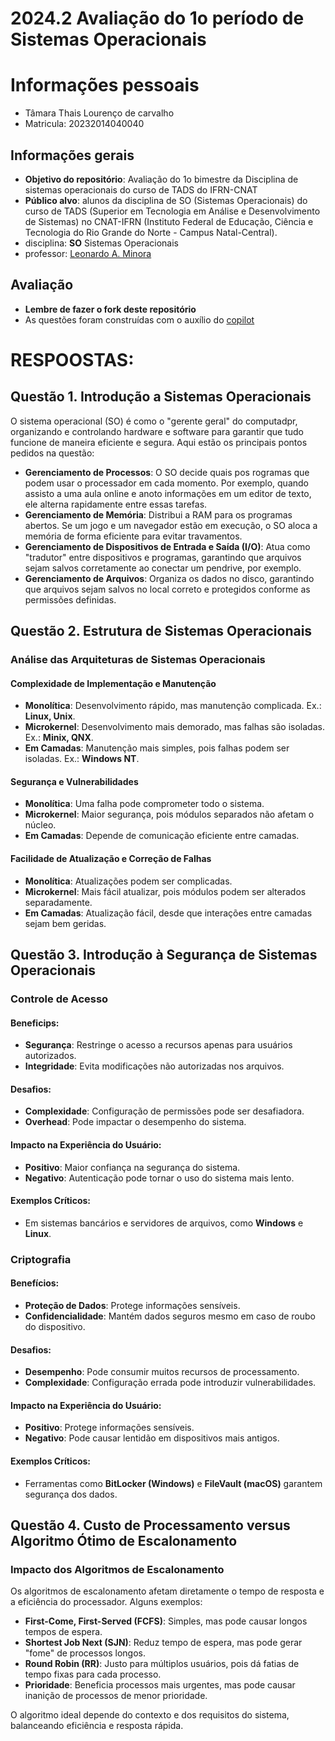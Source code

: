 # 2024.2 Avaliação do 1o período de Sistemas Operacionais

# Informações pessoais
- Tâmara Thais Lourenço de carvalho
- Matricula: 20232014040040

## Informações gerais
- **Objetivo do repositório**: Avaliação do 1o bimestre da Disciplina de sistemas operacionais do curso de TADS do IFRN-CNAT
- **Público alvo**: alunos da disciplina de SO (Sistemas Operacionais) do curso de TADS (Superior em Tecnologia em Análise e Desenvolvimento de Sistemas) no CNAT-IFRN (Instituto Federal de Educação, Ciência e Tecnologia do Rio Grande do Norte - Campus Natal-Central).
- disciplina: **SO** Sistemas Operacionais
- professor: [Leonardo A. Minora](https://github.com/leonardo-minora)

## Avaliação
- **Lembre de fazer o fork deste repositório**
- As questões foram construídas com o auxílio do [copilot](https://copilot.microsoft.com/)


# RESPOOSTAS:

## Questão 1. Introdução a Sistemas Operacionais

O sistema operacional (SO) é como o "gerente geral" do computadpr, organizando e controlando hardware e software para garantir que tudo funcione de maneira eficiente e segura. Aqui estão os principais pontos pedidos na questão:

- **Gerenciamento de Processos**: O SO decide quais pos rogramas que podem usar o processador em cada momento. Por exemplo, quando assisto a uma aula online e anoto informações em um editor de texto, ele alterna rapidamente entre essas tarefas.
- **Gerenciamento de Memória**: Distribui a RAM para os programas abertos. Se um jogo e um navegador estão em execução, o SO aloca a memória de forma eficiente para evitar travamentos.
- **Gerenciamento de Dispositivos de Entrada e Saída (I/O)**: Atua como "tradutor" entre dispositivos e programas, garantindo que arquivos sejam salvos corretamente ao conectar um pendrive, por exemplo.
- **Gerenciamento de Arquivos**: Organiza os dados no disco, garantindo que arquivos sejam salvos no local correto e protegidos conforme as permissões definidas.

## Questão 2. Estrutura de Sistemas Operacionais

### **Análise das Arquiteturas de Sistemas Operacionais**

#### **Complexidade de Implementação e Manutenção**
- **Monolítica**: Desenvolvimento rápido, mas manutenção complicada. Ex.: **Linux, Unix**.
- **Microkernel**: Desenvolvimento mais demorado, mas falhas são isoladas. Ex.: **Minix, QNX**.
- **Em Camadas**: Manutenção mais simples, pois falhas podem ser isoladas. Ex.: **Windows NT**.

#### **Segurança e Vulnerabilidades**
- **Monolítica**: Uma falha pode comprometer todo o sistema.
- **Microkernel**: Maior segurança, pois módulos separados não afetam o núcleo.
- **Em Camadas**: Depende de comunicação eficiente entre camadas.

#### **Facilidade de Atualização e Correção de Falhas**
- **Monolítica**: Atualizações podem ser complicadas.
- **Microkernel**: Mais fácil atualizar, pois módulos podem ser alterados separadamente.
- **Em Camadas**: Atualização fácil, desde que interações entre camadas sejam bem geridas.

## Questão 3. Introdução à Segurança de Sistemas Operacionais

### **Controle de Acesso**

#### Beneficips:
- **Segurança**: Restringe o acesso a recursos apenas para usuários autorizados.
- **Integridade**: Evita modificações não autorizadas nos arquivos.

#### Desafios:
- **Complexidade**: Configuração de permissões pode ser desafiadora.
- **Overhead**: Pode impactar o desempenho do sistema.

#### Impacto na Experiência do Usuário:
- **Positivo**: Maior confiança na segurança do sistema.
- **Negativo**: Autenticação pode tornar o uso do sistema mais lento.

#### Exemplos Críticos:
- Em sistemas bancários e servidores de arquivos, como **Windows** e **Linux**.

### **Criptografia**

#### Benefícios:
- **Proteção de Dados**: Protege informações sensíveis.
- **Confidencialidade**: Mantém dados seguros mesmo em caso de roubo do dispositivo.

#### Desafios:
- **Desempenho**: Pode consumir muitos recursos de processamento.
- **Complexidade**: Configuração errada pode introduzir vulnerabilidades.

#### Impacto na Experiência do Usuário:
- **Positivo**: Protege informações sensíveis.
- **Negativo**: Pode causar lentidão em dispositivos mais antigos.

#### Exemplos Críticos:
- Ferramentas como **BitLocker (Windows)** e **FileVault (macOS)** garantem segurança dos dados.

## Questão 4. Custo de Processamento versus Algoritmo Ótimo de Escalonamento

### **Impacto dos Algoritmos de Escalonamento**

Os algoritmos de escalonamento afetam diretamente o tempo de resposta e a eficiência do processador. Alguns exemplos:

- **First-Come, First-Served (FCFS)**: Simples, mas pode causar longos tempos de espera.
- **Shortest Job Next (SJN)**: Reduz tempo de espera, mas pode gerar "fome" de processos longos.
- **Round Robin (RR)**: Justo para múltiplos usuários, pois dá fatias de tempo fixas para cada processo.
- **Prioridade**: Beneficia processos mais urgentes, mas pode causar inanição de processos de menor prioridade.

O algoritmo ideal depende do contexto e dos requisitos do sistema, balanceando eficiência e resposta rápida.

